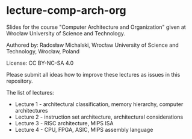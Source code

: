 # lecture-comp-arch-org

Slides for the course "Computer Architecture and Organization" given at Wrocław University of Science and Technology.

Authored by: Radosław Michalski, Wrocław University of Science and Technology, Wrocław, Poland

License: CC BY-NC-SA 4.0

Please submit all ideas how to improve these lectures as issues in this repository.

The list of lectures:
* Lecture 1 - architectural classification, memory hierarchy, computer architectures
* Lecture 2 - instruction set architecture, architectural considerations
* Lecture 3 - RISC architecture, MIPS ISA
* Lecture 4 - CPU, FPGA, ASIC, MIPS assembly language
